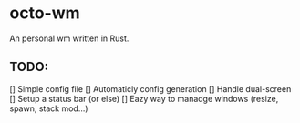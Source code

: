 # octo-wm
An personal wm written in Rust.

TODO:
-------
[] Simple config file
[] Automaticly config generation
[] Handle dual-screen
[] Setup a status bar (or else)
[] Eazy way to manadge windows (resize, spawn, stack mod...)
